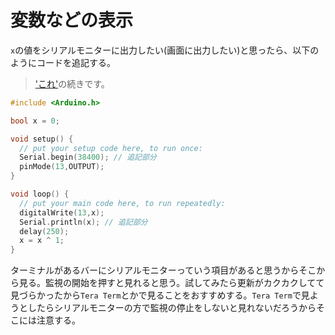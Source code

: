 # 変数などの表示

`x`の値をシリアルモニターに出力したい(画面に出力したい)と思ったら、以下のようにコードを追記する。  
> ['これ'](./MakeProjectLchika.md)の続きです。

```cpp : main.cpp
#include <Arduino.h>

bool x = 0;

void setup() {
  // put your setup code here, to run once:
  Serial.begin(38400); // 追記部分
  pinMode(13,OUTPUT);
}

void loop() {
  // put your main code here, to run repeatedly:
  digitalWrite(13,x);
  Serial.println(x); // 追記部分
  delay(250);
  x = x ^ 1;
}
```  

ターミナルがあるバーにシリアルモニターっていう項目があると思うからそこから見る。監視の開始を押すと見れると思う。試してみたら更新がカクカクしてて見づらかったから`Tera Term`とかで見ることをおすすめする。`Tera Term`で見ようとしたらシリアルモニターの方で監視の停止をしないと見れないだろうからそこには注意する。  
